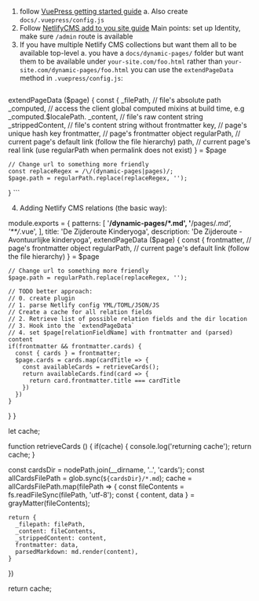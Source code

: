 1. follow [VuePress getting started guide](https://v1.vuepress.vuejs.org/guide/getting-started.html)
    a. Also create `docs/.vuepress/config.js`
2. Follow [NetlifyCMS add to you site guide](https://www.netlifycms.org/docs/add-to-your-site/)
    Main points: set up Identity, make sure `/admin` route is available
3. If you have multiple Netlify CMS collections but want them all to be available top-level
    a. you have a `docs/dynamic-pages/` folder but want them to be available under `your-site.com/foo.html` rather than
    `your-site.com/dynamic-pages/foo.html` you can use the `extendPageData` method in `.vuepress/config.js`:
    ```javascript
extendPageData ($page) {
    const {
      _filePath,           // file's absolute path
      _computed,           // access the client global computed mixins at build time, e.g _computed.$localePath.
      _content,            // file's raw content string
      _strippedContent,    // file's content string without frontmatter
      key,                 // page's unique hash key
      frontmatter,         // page's frontmatter object
      regularPath,         // current page's default link (follow the file hierarchy)
      path,                // current page's real link (use regularPath when permalink does not exist)
    } = $page

    // Change url to something more friendly
    const replaceRegex = /\/(dynamic-pages|pages)/;
    $page.path = regularPath.replace(replaceRegex, '');
  }
    ``` 
    
4. Adding Netlify CMS relations (the basic way):

module.exports = {
  patterns: [
    '**/dynamic-pages/*.md',
    '**/pages/*.md',
    '**/*.vue',
  ],
  title: 'De Zijderoute Kinderyoga',
  description: 'De Zijderoute - Avontuurlijke kinderyoga',
  extendPageData ($page) {
    const {
      frontmatter,         // page's frontmatter object
      regularPath,         // current page's default link (follow the file hierarchy)
    } = $page

    // Change url to something more friendly
    $page.path = regularPath.replace(replaceRegex, '');

    // TODO better approach:
    // 0. create plugin
    // 1. parse Netlify config YML/TOML/JSON/JS
    // Create a cache for all relation fields
    // 2. Retrieve list of possible relation fields and the dir location
    // 3. Hook into the `extendPageData`
    // 4. set $page[relationFieldName] with frontmatter and (parsed) content
    if(frontmatter && frontmatter.cards) {
      const { cards } = frontmatter;
      $page.cards = cards.map(cardTitle => {
        const availableCards = retrieveCards();
        return availableCards.find(card => {
          return card.frontmatter.title === cardTitle
        })
      })
    }
  }
}

let cache;

function retrieveCards () {
  if(cache) {
    console.log('returning cache');
    return cache;
  }

  const cardsDir = nodePath.join(__dirname, '..', 'cards');
  const allCardsFilePath = glob.sync(`${cardsDir}/*.md`);
  cache = allCardsFilePath.map(filePath => {
    const fileContents = fs.readFileSync(filePath, 'utf-8');
    const { content, data } = grayMatter(fileContents);

    return {
      _filepath: filePath,
      _content: fileContents,
      _strippedContent: content,
      frontmatter: data,
      parsedMarkdown: md.render(content),
    }
  })

  return cache;

